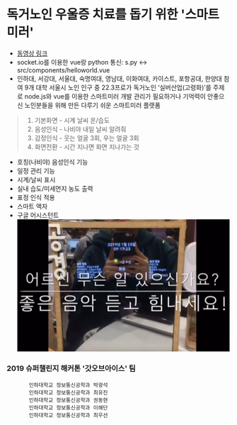 # 독거노인 우울증 치료를 돕기 위한 '스마트 미러'  
* [동영상 링크](https://www.youtube.com/watch?v=Ac3FZgG-5a8 "유튜브")  
* socket.io를 이용한 vue랑 python 통신: s.py <-> src/components/helloworld.vue  
* 인하대, 서강대, 서울대, 숙명여대, 영남대, 이화여대, 카이스트, 포항공대, 한양대 참여 9개 대학
서울시 노인 인구 중 22.3프로가 독거노인
‘실버산업(고령화)’를 주제로 node.js와 vue를 이용한 스마트미러 개발
관리가 필요하거나 기억력이 안좋으신 노인분들을 위해 만든 다루기 쉬운 스마트미러 플랫폼

> 1. 기본화면 -  시계 날씨 온/습도 
> 2. 음성인식 -  나비야 내일 날씨 알려줘
> 3. 감정인식 -  웃는 얼굴 3회,  우는 얼굴 3회
> 4. 화면전환 -  시간 지나면 화면 지나가는 것

* 호칭(나비야) 음성인식 기능  
* 일정 관리 기능  
* 시계/날씨 표시  
* 실내 습도/미세먼지 농도 출력  
* 표정 인식 적용  
* 스마트 액자  
* 구글 어시스턴트  
![image](./설명1.png)  

### 2019 슈퍼챌린지 해커톤 '갓오브아이스' 팀

           인하대학교 정보통신공학과 박광석  
           인하대학교 정보통신공학과 최유진  
           인하대학교 정보통신공학과 권동현   
           인하대학교 정보통신공학과 이해단  
           인하대학교 정보통신공학과 최우선  
